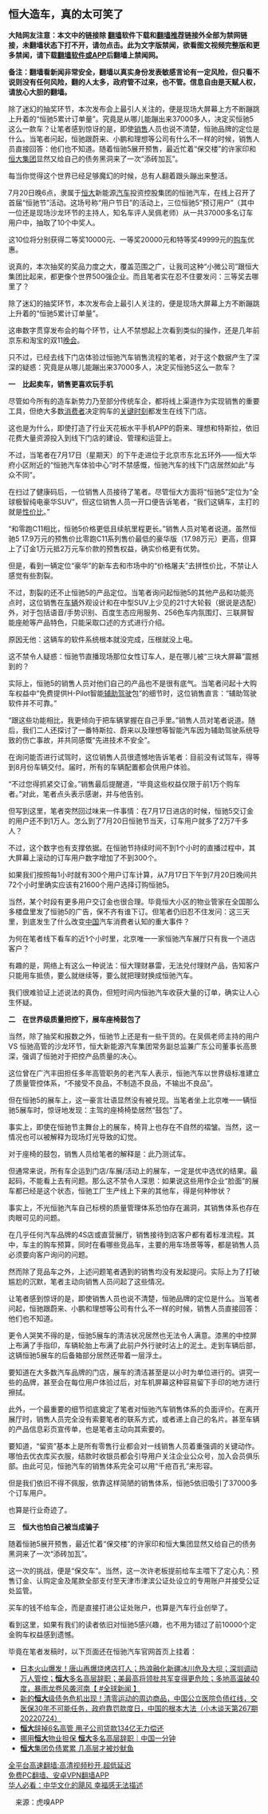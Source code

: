  <!-- 面包屑导航 --> <h2>恒大造车，真的太可笑了</h2> <p class="notice"><b>大陆网友注意：本文中的链接除 <a href="https://github.com/bannedbook/fanqiang" >翻墙</a>软件下载和<a href="https://github.com/killgcd/justmysocks/blob/master/README.md">翻墙推荐</a>链接外全部为禁网链接，未翻墙状态下打不开，请勿点击。此为文字版禁闻，欲看图文视频完整版和更多禁闻，请下载<a href="https://github.com/bannedbook/fanqiang">翻墙软件或APP</a>后翻墙上禁闻网。</p><p>备注：翻墙看新闻非常安全，翻墙以真实身份发表敏感言论有一定风险，但只看不说则没有任何风险，翻的人太多，政府管不过来，也不管。信息自由是天赋人权，请放心大胆的翻墙。</b></p>  <div class="entry"> <p id="summary">除了迷幻的抽奖环节，本次发布会上最引人关注的，便是现场大屏幕上方不断蹦跳上升着的“恒驰5累计订单量”。究竟是从哪儿能蹦出来37000多人，决定买恒驰5这么一款车？让笔者感到惊讶的是，即使<a href="https://www.bannedbook.org/bnews/tag/%E9%94%80%E5%94%AE/" class="st_tag internal_tag" rel="tag" title="标签 销售 下的日志">销售</a>人员也说不清楚，恒驰品牌的定位是什么。当笔者问起，恒驰跟蔚来、小鹏和理想等公司有什么不一样的时候，销售人员直接回答：他们也不知道。随着恒驰5展开预售，最近忙着“保交楼”的许家印和<a href="https://www.bannedbook.org/bnews/tag/%E6%81%92%E5%A4%A7%E9%9B%86%E5%9B%A2/" class="st_tag internal_tag" rel="tag" title="标签 恒大集团 下的日志">恒大集团</a>显然又给自己的债务黑洞来了一次“添砖加瓦”。</p> <p id="conimg">每当你觉得这个世界已经足够魔幻的时候，总有人翻着跟头蹦出来整活。</p> <p>7月20日晚6点，隶属于<a href="https://www.bannedbook.org/bnews/tag/%E6%81%92%E5%A4%A7/" class="st_tag internal_tag" rel="tag" title="标签 恒大 下的日志">恒大</a>新能源<a href="https://www.bannedbook.org/bnews/tag/%e6%b1%bd%e8%bd%a6/" class="st_tag internal_tag" rel="tag" title="标签 汽车 下的日志">汽车</a>投资控股集团的恒驰汽车，在线上召开了首届“恒驰节”活动。这场号称“用户节日”的活动上，三位恒驰5“预订用户”（其中一位还是现场沙龙环节的主持人，知名车评人吴佩老师）从一共37000多名订车用户中，抽取了10个中奖人。</p> <p>这10位将分别获得二等奖10000元、一等奖20000元和特等奖49999元的<a href="https://www.bannedbook.org/bnews/tag/%E8%B4%AD%E8%BD%A6/" class="st_tag internal_tag" rel="tag" title="标签 购车 下的日志">购车</a>优惠。</p> <p>说真的，本次抽奖的奖品力度之大，覆盖范围之广，让我司这种“小微公司”跟恒大集团比起来，都更像个世界500强企业。而且笔者实在忍不住要发问：三等奖去哪里了？</p> <p>除了迷幻的抽奖环节，本次发布会上最引人关注的，便是现场大屏幕上方不断蹦跳上升着的“恒驰5累计订单量”。</p> <p>这串数字贯穿发布会的每个环节，让人不禁想起上次看到类似的操作，还是几年前京东和淘宝的双11<span class='wp_keywordlink_affiliate'><a href="https://zh-cn.shenyunperformingarts.org/" title="晚会" target="_blank">晚会</a></span>。</p> <p>只不过，已经去线下门店体验过恒驰汽车销售流程的笔者，对于这个数据产生了深深的疑惑：究竟是从哪儿能蹦出来37000多人，决定买恒驰5这么一款车？</p> <p><strong>一　比起卖车，销售更喜欢玩手机</strong></p> <p>尽管如今所有的造车新势力乃至部分传统车企，都将线上渠道作为实现销售的重要工具，但绝大多数<a href="https://www.bannedbook.org/bnews/tag/%E6%B6%88%E8%B4%B9%E8%80%85/" class="st_tag internal_tag" rel="tag" title="标签 消费者 下的日志">消费者</a>决定购车的<span class='wp_keywordlink'><a href="https://www.bannedbook.org/forum2/topic151.html" title="关键时刻：李鹏日记" target="_blank">关键时刻</a></span>都发生在线下门店。</p> <p>这也是为什么，即使打造了行业天花板水平手机APP的蔚来、理想和特斯拉，依旧花费大量资源投入到线下门店的建设、管理和运营上。</p> <p>不过，当笔者在7月17日（星期天）的下午走进位于北京市东北五环外——恒大华府小区附近的“恒驰汽车体验中心”时不禁感慨，恒驰汽车的线下门店居然如此“与众不同”。</p> <p>在扫过了健康码后，一位销售人员接待了笔者。尽管恒大方面将“恒驰5”定位为“全球极智纯电豪华SUV”，但这位销售人员一开口便告诉笔者，“我们这辆车，主打的就是<a href="https://www.bannedbook.org/bnews/tag/%E6%80%A7%E4%BB%B7%E6%AF%94/" class="st_tag internal_tag" rel="tag" title="标签 性价比 下的日志">性价比</a>。”</p>  <p>“和零跑C11相比，恒驰5价格更低且续航里程更长。”销售人员对笔者说道。虽然恒驰5 17.9万元的预售价比零跑C11系列售价最低的豪华版（17.98万元）更高，但算上了订金1万元抵2万元车价款的预售权益，确实价格更有优势。</p> <p>但是，看到一辆定位“豪华”的新车去和市场中的“价格屠夫”去拼性价比，不禁让人感觉有些割裂。</p> <p>不过，割裂的还不止恒驰5的产品定位。当笔者询问起恒驰5的其他产品和功能亮点时，这位销售在<a href="https://www.bannedbook.org/bnews/tag/%E8%BD%A6%E8%BE%86/" class="st_tag internal_tag" rel="tag" title="标签 车辆 下的日志">车辆</a>外观设计和在中型SUV上少见的21寸大轮毂（据说是选配）外，对于包括语音/手势识别、百度生态应用服务、256色车内氛围灯、三联屏智能座舱等产品特色，只能采取口述的方式进行介绍。</p> <p>原因无他：这辆车的软件系统根本就没完成，压根就没上电。</p> <p>这不禁令人疑惑：恒驰节直播现场那位女性订车人，是在哪儿被“三块大屏幕”震撼到的？</p> <p>实际上，恒驰5的销售人员对他们自己的产品也不是很有底气。当笔者问起十大购车权益中“免费提供H-Pilot智能<a href="https://www.bannedbook.org/bnews/tag/%E8%BE%85%E5%8A%A9%E9%A9%BE%E9%A9%B6/" class="st_tag internal_tag" rel="tag" title="标签 辅助驾驶 下的日志">辅助驾驶</a>包”的细节时，这位销售直言：“辅助驾驶软件并不可靠。”</p> <p>“跟这些功能相比，我更倾向于把车辆掌握在自己手里。”销售人员对笔者说道。随后，我们二人还探讨了一番特斯拉、蔚来以及理想等智能汽车因为辅助驾驶系统导致的伤亡事故，并共同感慨“先进技术不安全”。</p> <p>在询问能否进行试驾时，这位销售人员很遗憾地告诉笔者：目前没有试驾车，得等到8月份车辆交付。届时，所有的车辆配置都会供用户体验。</p> <p>“不过您得抓紧交订金。”销售最后提醒道，“毕竟这些权益仅限于前1万个购车者。”对此，笔者点头表示感谢，并与他告别。</p> <p>但写到这里，笔者突然回过味来一件事情：在7月17日进店的时候，恒驰5交订金的用户还不到1万人。怎么到了7月20日恒驰节当天，订车用户就多了2万7千多人？</p> <p>不过，这个数字也有支撑依据。在恒驰节持续时间不到1个小时的直播过程中，其大屏幕上滚动的订车用户数字增加了不到300个。</p> <p>如果我们按照每1小时就有300个用户订车计算，从7月17日下午到7月20日晚间共72个小时里确实应该有21600个用户选择订购恒驰5。</p> <p>当然，某个时段有更多用户交订金也很合理。毕竟恒大小区的物业管家在全国那么多楼盘里发了恒驰5的广告，保不齐有谁下订。但笔者仍旧忍不住发问：这三天里，到底发生了什么改变<span class='wp_keywordlink_affiliate'><a href="https://www.bannedbook.org/" title="中国" target="_blank">中国</a></span>汽车消费者认知的重大事件？</p>  <p>为何在笔者线下看车的近1个小时里，北京唯一一家恒驰汽车展厅只有我一个进店客户？</p> <p>有趣的是，网络上有这么一种说法：恒大理财暴雷，无法兑付理财产品，告知客户只能用车抵债，要么就继续等，要么就把理财换成恒驰汽车。</p> <p>我们很难验证上述说法的真伪，但短时间内恒驰汽车收获大量的订单，确实让人心生怀疑。</p> <p><strong>二　在世界级质量把控下，展车座椅鼓包了</strong></p> <p>当然，除了抽奖和报数之外，恒驰节上还是有一些干货的。在吴佩老师主持的用户 VS 恒驰高管的沙龙环节，恒大新能源汽车集团常务副总监兼广东公司董事长高景深，强调了恒驰对于把控产品质量的决心。</p> <p>这位曾在广汽丰田担任多年高管职务的老汽车人表示，恒驰汽车以世界级标准建立了质量管控体系，“不接受不良品，不制造不良品，不输出不良品”。</p> <p>但在恒驰5的展车上，这一豪言壮语显然没有被兑现。当笔者坐上北京唯一一辆恒驰5展车时，惊讶地发现：主驾的座椅椅垫居然“鼓包”了。</p> <p>事实上，即使在恒驰节主舞台上的展车，椅背上也存在不自然的褶皱。当然，这一情况也可以被解释为现场灯光导致的幻觉。</p> <p>对于座椅的鼓包，销售人员给笔者的解释是：此乃测试车。</p> <p>但通常来说，所有车企运到门店/车展/活动上的展车，一定是优中选优的结果。最起码，不能看上去有问题。那么这不禁令人深思：如果说这些用作企业“脸面”的展车都已经是这个状态，恒驰工厂生产线上下来的其他车，得是何种惨状？</p> <p>事实上，不光恒驰汽车自己标榜的质量管理体系恐怕存在漏洞，其销售体系也存在肉眼可见的问题。</p> <p>在几乎任何汽车品牌的4S店或直营展厅，销售接待到店客户都有着标准流程。其中，车主的购车预算，同时在看哪些竞品车，主要的用车场景等等，都是销售人员必须要向客户询问的问题。</p> <p>然而除了竞品车之外，上述问题笔者遇到的销售均没有发起提问。实际上为了打破尴尬的沉默，笔者主动向销售人员问起了这些情况。</p>  <p>让笔者感到惊讶的是，即使销售人员也说不清楚，恒驰品牌的定位是什么。当笔者问起，恒驰跟蔚来、小鹏和理想等公司有什么不一样的时候，销售人员直接回答：他们也不知道。</p> <p>更令人哭笑不得的是，恒驰5展车的清洁状况居然也无法令人满意。漆黑的中控屏上布满了手指印，车辆轮胎上布满了此前户外行驶时沾上的泥土。走到车辆后部，这辆恒驰5展车的后备箱部分居然还带着一层浮土。</p> <p>要知道在大多数汽车品牌的门店，展车的清洁甚至是以小时为单位进行的。讲究一些的品牌，甚至会在每位用户体验过后，对车机屏幕这种容易留下手印的地方进行擦拭。</p> <p>此外，一个最重要的细节彻底奠定了笔者对恒驰汽车销售体系的负面评价。在离开展厅时，销售人员完全没有索要笔者的联系方式，或者递上自己的名片。甚至车辆的产品信息彩页宣传单，也是笔者主动向其索要的。</p> <p>要知道，“留资”基本上是所有零售行业都会对一线销售人员着重强调的关键动作。哪怕去优衣库买衣服，结款时收银员都会引导用户关注企业公众号，加入会员俱乐部。由此可见，恒驰汽车的销售体系完全可以用“千疮百孔”来形容。</p> <p>但是我们依旧不得不佩服，依靠这样简陋的销售体系，恒驰5依旧吸引了37000多个订车用户。</p> <p>也算是行业奇迹了。</p> <p><strong>三　恒大也怕自己被当成骗子</strong></p> <p>随着恒驰5展开预售，最近忙着“保交楼”的许家印和恒大集团显然又给自己的债务黑洞来了一次“添砖加瓦”。</p> <p>这一次的挑战，便是“保交车”。当然，这一次许老板提前给车主喂下了定心丸：预售订金、认购定金及尾款全部支付至天津市津滨公证处设立的专用账户并接受公证处监管。</p> <p>买车的钱不给车企，而是直接打进公证处账户，也算是汽车行业创举了。</p> <p>看到这里，如果有我们的读者依旧对恒驰5感兴趣，也不用为错过了前10000个定金购车权益感到遗憾。</p> <p>毕竟在笔者发稿时，以下页面还在恒驰汽车官网首页上挂着：</p>  <div id="taboola-mid-1"></div>  <ul class='op-related-articles' title='相关阅读'> <li><a href='https://www.bannedbook.org/bnews/bannedvideo/20220725/1762600.html' target='_blank'>日本火山爆发！唐山再爆烧烤店打人；热浪融化新疆冰川危及大坝；深圳调动万人管控；<b>恒大</b>多名高层辞职；美最高将领批共军变得更危险；多地高温破40度，暴雨龙卷风袭河南【 #全球新闻 】</a></li> <li><a href='https://www.bannedbook.org/bnews/bannedvideo/20220724/1762512.html' target='_blank'>新的<b>恒大</b>级债务危机出现！清零运动的周边商品，中国公立医院负债红线，交医保30年不可能任务，政府靠罚款度日，中国的根本大法（小木谈天第267期 20220724）</a></li> <li><a href='https://www.bannedbook.org/bnews/comments/20220724/1762236.html' target='_blank'><b>恒大</b>辞掉6名高管 用子公司贷款134亿无力偿还</a></li> <li><a href='https://www.bannedbook.org/bnews/taiwannews/20220724/1762220.html' target='_blank'>挪用<b>恒大</b>物业担保 <b>恒大</b>多名高层辞职｜中国一分钟</a></li> <li><a href='https://www.bannedbook.org/bnews/headline/20220723/1762194.html' target='_blank'><b>恒大</b>集团负债累累 几高层才被炒鱿鱼</a></li> </ul> <p class="texttj"> <a href="https://github.com/bannedbook/fanqiang/wiki/V2ray%E6%9C%BA%E5%9C%BA" target="_blank">全平台高速翻墙:高清视频秒开,超低延迟</a><br/> <a href="https://github.com/bannedbook/fanqiang/wiki/%E7%A6%81%E9%97%BB%E7%BD%91%E5%AE%89%E5%8D%93%E7%BF%BB%E5%A2%99%E6%96%B0%E9%97%BBAPP" target="_blank">免费PC翻墙、安卓VPN翻墙APP</a><br/> <a href="https://www.bannedbook.org/bnews/comments/20220220/1694796.html" target="_blank">华人必看：中华文化的飓风 幸福感无法描述</a> </p><p class="src-info">　来源：虎嗅APP </p><a name='sharetosocial'></a>  <div style="margin-bottom:5px;padding-bottom:5px;clear:both"> <div id="archive-pix-1" class="banner-ads"> <!-- AuctionX Display platform tag START --> <div id="27602x728x90x621x_ADSLOT1" clicktrack="%%CLICK_URL_ESC%%"></div>  <!-- AuctionX Display platform tag END --> </div> <div id="archive-pix-2" class="banner-ads"> <!-- AuctionX Display platform tag START --> <div id="27556x300x250x621x_ADSLOT1" clicktrack="%%CLICK_URL_ESC%%" style="margin:0 auto;text-align:center"></div>  <!-- AuctionX Display platform tag END --> </div> </div>  <div id="archive-pix-1" class="banner-ads"> <!-- AuctionX Display platform tag START --> <div id="27603x728x90x621x_ADSLOT1" clicktrack="%%CLICK_URL_ESC%%"></div>  <!-- AuctionX Display platform tag END --> </div> </div><!--END ENTRY--> 